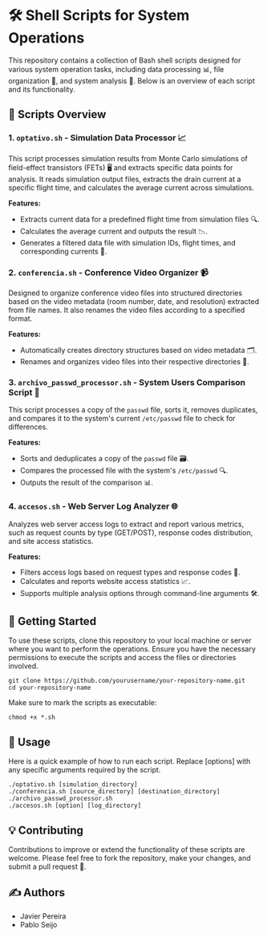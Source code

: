 # 🛠️ Shell Scripts for System Operations

This repository contains a collection of Bash shell scripts designed for various system operation tasks, including data processing 📊, file organization 📁, and system analysis 🧐. Below is an overview of each script and its functionality.

## 📑 Scripts Overview

### 1. `optativo.sh` - Simulation Data Processor 📈

This script processes simulation results from Monte Carlo simulations of field-effect transistors (FETs) 🖥️ and extracts specific data points for analysis. It reads simulation output files, extracts the drain current at a specific flight time, and calculates the average current across simulations.

**Features:**
- Extracts current data for a predefined flight time from simulation files 🔍.
- Calculates the average current and outputs the result 📉.
- Generates a filtered data file with simulation IDs, flight times, and corresponding currents 📝.

### 2. `conferencia.sh` - Conference Video Organizer 📹

Designed to organize conference video files into structured directories based on the video metadata (room number, date, and resolution) extracted from file names. It also renames the video files according to a specified format.

**Features:**
- Automatically creates directory structures based on video metadata 🗂️.
- Renames and organizes video files into their respective directories 🔄.

### 3. `archivo_passwd_processor.sh` - System Users Comparison Script 👥

This script processes a copy of the `passwd` file, sorts it, removes duplicates, and compares it to the system's current `/etc/passwd` file to check for differences.

**Features:**
- Sorts and deduplicates a copy of the `passwd` file 🗃️.
- Compares the processed file with the system's `/etc/passwd` 🔍.
- Outputs the result of the comparison 📊.

### 4. `accesos.sh` - Web Server Log Analyzer 🌐

Analyzes web server access logs to extract and report various metrics, such as request counts by type (GET/POST), response codes distribution, and site access statistics.

**Features:**
- Filters access logs based on request types and response codes 🔎.
- Calculates and reports website access statistics 📈.
- Supports multiple analysis options through command-line arguments 🛠️.

## 🚀 Getting Started

To use these scripts, clone this repository to your local machine or server where you want to perform the operations. Ensure you have the necessary permissions to execute the scripts and access the files or directories involved.

```
git clone https://github.com/yourusername/your-repository-name.git
cd your-repository-name
```

Make sure to mark the scripts as executable:
```
chmod +x *.sh
```

## 📖 Usage

Here is a quick example of how to run each script. Replace [options] with any specific arguments required by the script.
```
./optativo.sh [simulation_directory]
./conferencia.sh [source_directory] [destination_directory]
./archivo_passwd_processor.sh
./accesos.sh [option] [log_directory]
```

## 💡 Contributing

Contributions to improve or extend the functionality of these scripts are welcome. Please feel free to fork the repository, make your changes, and submit a pull request 🤝.

## ✍️ Authors

- Javier Pereira
- Pablo Seijo
